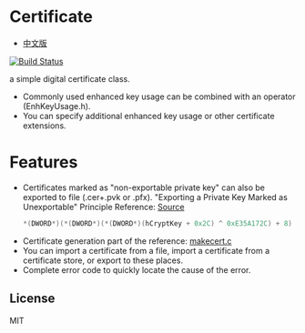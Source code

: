 # Certificate

* [中文版](./README_CN.md)

[![Build Status](https://travis-ci.org/joemccann/dillinger.svg?branch=master)](https://travis-ci.org/joemccann/dillinger)

a simple digital certificate class.

  - Commonly used enhanced key usage can be combined with an operator (EnhKeyUsage.h).
  - You can specify additional enhanced key usage or other certificate extensions.

# Features

  - Certificates marked as "non-exportable private key" can also be exported to file (.cer+.pvk or .pfx).
    "Exporting a Private Key Marked as Unexportable" Principle Reference:    [Source]
    ```c++
    *(DWORD*)(*(DWORD*)(*(DWORD*)(hCryptKey + 0x2C) ^ 0xE35A172C) + 8) |= CRYPT_EXPORTABLE | CRYPT_ARCHIVABLE;
  - Certificate generation part of the reference:  [makecert.c]
  - You can import a certificate from a file, import a certificate from a certificate store, or export to these places.
  - Complete error code to quickly locate the cause of the error.

License
----
MIT


   [makecert.c]: <https://github.com/thishome153/RRStudio/blob/14a244160d47007759a66769254b0b46bd2f8f4b/cspConsole/makecert.c>
   [Source]: <https://www.nccgroup.trust/globalassets/our-research/uk/whitepapers/exporting_non-exportable_rsa_keys.pdf>
